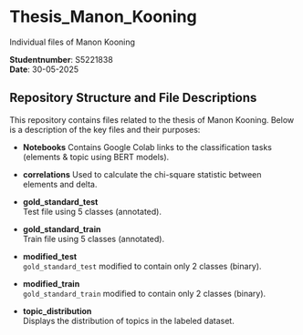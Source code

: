 # Thesis_Manon_Kooning
Individual files of Manon Kooning

**Studentnumber**: S5221838  
**Date**: 30-05-2025

## Repository Structure and File Descriptions

This repository contains files related to the thesis of Manon Kooning. Below is a description of the key files and their purposes:

- **Notebooks** 
  Contains Google Colab links to the classification tasks (elements & topic using BERT models).

- **correlations**
  Used to calculate the chi-square statistic between elements and delta.

- **gold_standard_test**  
  Test file using 5 classes (annotated).

- **gold_standard_train**  
  Train file using 5 classes (annotated).

- **modified_test**  
  `gold_standard_test` modified to contain only 2 classes (binary).

- **modified_train**  
  `gold_standard_train` modified to contain only 2 classes (binary).

- **topic_distribution**  
  Displays the distribution of topics in the labeled dataset.

